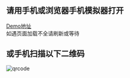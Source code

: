 ## 请用手机或浏览器手机模拟器打开

<a href="https://lyqheheda.github.io/meituan/sell/dist/#/goods">Demo地址</a> <br/>
如遇页面加载不全请刷新或等待

## 或手机扫描以下二维码
![qrcode](https://user-images.githubusercontent.com/50129469/184818437-c373ac1a-8ebd-48e4-af0b-5ea28d3b211f.png)

